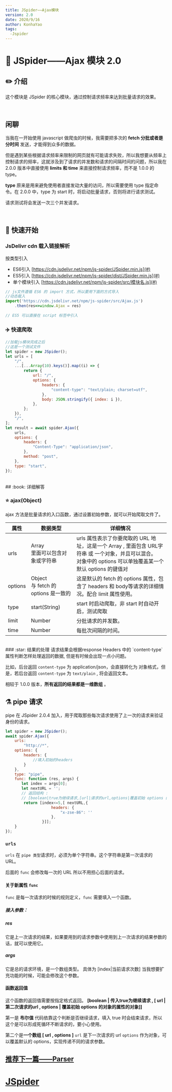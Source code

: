 ```yaml
---
title: JSpider——Ajax模块
version: 2.0
date: 2020/9/16
author: KonhaYao
tags:
  -Jspider
---
```


# :book: JSpider——Ajax 模块 2.0

## :pencil2: 介绍
这个模块是 JSpider 的核心模块，通过控制请求频率来达到批量请求的效果。

<br>

## 闲聊
当我在一开始使用 javascript 做爬虫的时候，我需要把多次的 **fetch 分批或者是分时间** 发送，才能得到众多的数据。

但是遇到某些根据请求频率来限制的网页就有可能请求失败，所以我想要从频率上控制请求的频率，这就涉及到了请求的并发数和请求的间隔时间的问题，所以我在 2.0.0 版本中直接使用 **limits 和 time** 来直接控制请求频率，而不是 1.0.0 的 type。

**type** 原来是用来避免使用者直接发动大量的访问，所以需要使用 type 指定命令。在 2.0.0 中，type 为 start 时，将启动批量请求，否则将进行请求测试。

请求测试将会发送一次三个并发请求。

<br>

## :hammer: 快速开始
### JsDelivr cdn 载入链接解析
按类型引入 
- ES6引入 [https://cdn.jsdelivr.net/npm/js-spider/JSpider.min.js](#)
- ES5引入 [https://cdn.jsdelivr.net/npm/js-spider/dist/JSpider.min.js](#)
- 单个模块引入 [https://cdn.jsdelivr.net/npm/js-spider/src/模块名.js](#)

```js
// js文件遵循 ES6 的 import 方式，所以要用下面的方式导入
//动态载入
import('https://cdn.jsdelivr.net/npm/js-spider/src/Ajax.js')
    .then(res=>window.Ajax = res)
    
// ES5 可以直接在 script 标签中引入
```

### :airplane: 快速爬取

```js
//加载js模块完成之后
//这是一个测试文件
let spider = new JSpider();
let urls = [
    "/",
    ...[...Array(10).keys()].map((i) => {
        return {
            url: "/",
            options: {
                headers: {
                    "content-type": "text/plain; charset=utf",
                },
                body: JSON.stringify({ index: i }),
            },
        };
    }),
    "/",
];
let result = await spider.Ajax({
    urls,
    options: {
        headers: {
            "Content-Type": "application/json",
        },
        method: "post",
    },
    type: "start",
});
```
<br>
## :book: 详细解答

### :star: ajax(Object)

ajax 方法是批量请求的入口函数，通过设置初始参数，就可以开始爬取文件了。

| 属性    | 数据类型                                                     | 详细情况                                                     |
| ------- | ------------------------------------------------------------ | ------------------------------------------------------------ |
| urls    | Array<br />里面可以包含对象或字符串 | urls 属性表示了你要爬取的 URL 地址，这是一个 Array , 里面包含 URL字符串 或 一个对象，并且可以混合。<br />对象中的 options 可以单独覆盖某一个默认 options 的键值对 |
| options | Object <br /> 与 fetch 的 options 是一致的                     | 这是默认的 fetch 的 options 属性，包含了 headers 和 body等请求的详细情况。配合 limit 属性使用。 |
| type    | start(String)                     | start 时启动爬取，非 start 时自动开启，测试爬取 |
| limit   | Number                                                       | 分批请求的并发数。     |
| time    | Number                                                       | 每批次间隔的时间。             |



<br>
### :star: 结果的处理
请求结果会根据response Headers 中的 `content-type` 属性判断怎样处理返回的数据, 但是有时候会出现一点小问题。

比如，后台返回 `content-type` 为 application/json，会直接转化为 对象格式，但是，若后台返回 `content-type` 为 `text/plain` , 将会返回文本。

相较于 1.0.0 版本，**所有返回的结果都是一维数组** 。



## ​:alembic:​ pipe 请求
pipe 在 JSpider 2.0.4 加入，用于爬取那些每次请求使用了上一次的请求来验证身份的请求。

```js
let spider = new JSpider();
await spider.Ajax({
    urls:
        "http://*",
    options: {
        headers: {
            //填入初始的headers
        }
    },
    type: "pipe",
    func: function (res, args) {
       let index = args[0];
       let nextURL = '';
       // 返回结构 :
       // [boolean|true为继续请求,[url|请求的url,options|覆盖初始 options 的对象]]
        return [index<=5,[ nextURL,{
                    headers: {
                        "x-zse-86": ''
                    },
                }]];
    }
});
```
### `urls`
`urls` 在 `pipe 类型`请求时，必须为单个字符串。这个字符串是第一次请求的 URL。

后面的 `func` 会修改每一次的 URL 所以不用担心后面的请求。 
#### 关于新属性 `func`
`func` 是每一次请求的时候的规则定义，`func` 需要填入一个函数。
##### 接入参数：
##### res 
它是上一次请求的结果，如果要用到的请求参数中使用到上一次请求的结果参数的话，就可以使用它。
##### args 
它是总的请求环境，是一个数组类型。
具体为 [index|当前请求次数]
当我想要扩充功能的时候，可能会修改这个参数。

#### 函数返回值
这个函数的返回值需要按指定格式返回。
**[boolean | 传入true为继续请求 , [ url | 第二次请求的url , options | 覆盖初始 options 的对象的属性的对象]]**

第一是 **布尔值**
代码依靠这个判断是否继续请求，填入 true 时会结束请求，所以这个是可以形成死循环不断请求的，要小心使用。

第二个是**一个数组 [ url , options ]**
`url` 是下一次请求的 url
`options` 作为对象，可以覆盖默认的 options，实现传递不同的请求参数。


## [推荐下一篇——Parser](./Parser.md)
# [JSpider](../JSpider.md)
